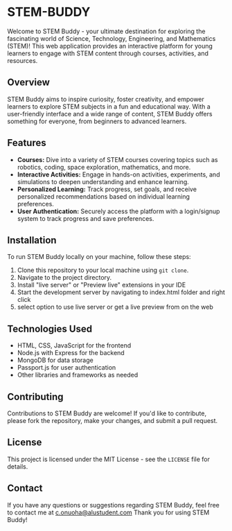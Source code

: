# STEM-BUDDY

Welcome to STEM Buddy - your ultimate destination for exploring the fascinating world of Science, Technology, Engineering, and Mathematics (STEM)! This web application provides an interactive platform for young learners to engage with STEM content through courses, activities, and resources.

## Overview

STEM Buddy aims to inspire curiosity, foster creativity, and empower learners to explore STEM subjects in a fun and educational way. With a user-friendly interface and a wide range of content, STEM Buddy offers something for everyone, from beginners to advanced learners.

## Features

- **Courses:** Dive into a variety of STEM courses covering topics such as robotics, coding, space exploration, mathematics, and more.
- **Interactive Activities:** Engage in hands-on activities, experiments, and simulations to deepen understanding and enhance learning.
- **Personalized Learning:** Track progress, set goals, and receive personalized recommendations based on individual learning preferences.
- **User Authentication:** Securely access the platform with a login/signup system to track progress and save preferences.

## Installation

To run STEM Buddy locally on your machine, follow these steps:

1. Clone this repository to your local machine using `git clone`.
2. Navigate to the project directory.
3. Install "live server" or "Preview live" extensions in your IDE
4. Start the development server by navigating to index.html folder and right click
5. select option to use live server or get a live preview from on the web

## Technologies Used

- HTML, CSS, JavaScript for the frontend
- Node.js with Express for the backend
- MongoDB for data storage
- Passport.js for user authentication
- Other libraries and frameworks as needed

## Contributing

Contributions to STEM Buddy are welcome! If you'd like to contribute, please fork the repository, make your changes, and submit a pull request. 

## License

This project is licensed under the MIT License - see the `LICENSE` file for details.

## Contact

If you have any questions or suggestions regarding STEM Buddy, feel free to contact me at c.onuoha@alustudent.com
Thank you for using STEM Buddy!
